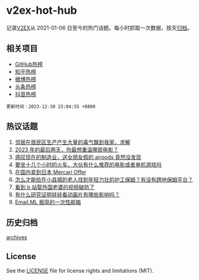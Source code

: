 # v2ex-hot-hub

 记录[V2EX](https://www.v2ex.com/)从 2021-01-06 日至今的热门话题。每小时抓取一次数据，按天[归档](archives)。
 
 ## 相关项目

- [GitHub热榜](https://github.com/snaildev/github-hot-hub)
- [知乎热榜](https://github.com/snaildev/zhihu-hot-hub)
- [微博热榜](https://github.com/snaildev/weibo-hot-hub)
- [头条热榜](https://github.com/snaildev/toutiao-hot-hub)
- [抖音热榜](https://github.com/snaildev/douyin-hot-hub)


 `更新时间：2023-12-30 23:04:55 +0800`

## 热议话题

1. [邻居在居民区生产产生大量的毒气飘到我家，求解](https://www.v2ex.com/t/1004569)
1. [2023 年的最后两天，你最想重温哪部电影？](https://www.v2ex.com/t/1004586)
1. [感叹现在的制造业，送女朋友假的 airpods 竟然没发现](https://www.v2ex.com/t/1004547)
1. [要坐十几个小时的火车，大伙有什么推荐的电影或者单机游戏吗](https://www.v2ex.com/t/1004544)
1. [在国内拿到日本 Mercari Offer](https://www.v2ex.com/t/1004606)
1. [怎么才能给在小县城的老人找到年轻力壮的护工保姆？有没有跨地保姆平台？](https://www.v2ex.com/t/1004563)
1. [看到 b 站娶外国老婆的视频破防了](https://www.v2ex.com/t/1004661)
1. [有什么研究证明娃娃看动画片有哪些影响吗？](https://www.v2ex.com/t/1004591)
1. [Email.ML 极简的一次性邮箱](https://www.v2ex.com/t/1004577)

## 历史归档

[archives](archives)

## License

See the [LICENSE](LICENSE) file for license rights and limitations (MIT).
